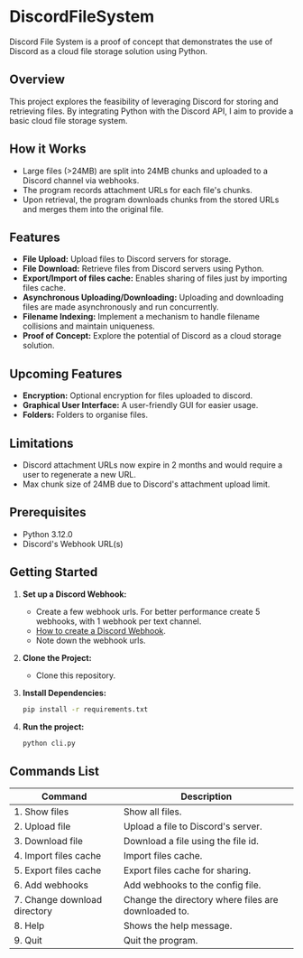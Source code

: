 # DiscordFileSystem

Discord File System is a proof of concept that demonstrates the use of Discord as a cloud file storage solution using Python.

## Overview

This project explores the feasibility of leveraging Discord for storing and retrieving files. By integrating Python with the Discord API, I aim to provide a basic cloud file storage system.

## How it Works
- Large files (>24MB) are split into 24MB chunks and uploaded to a Discord channel via webhooks.
- The program records attachment URLs for each file's chunks.
- Upon retrieval, the program downloads chunks from the stored URLs and merges them into the original file.

## Features

- **File Upload:** Upload files to Discord servers for storage.
- **File Download:** Retrieve files from Discord servers using Python.
- **Export/Import of files cache:** Enables sharing of files just by importing files cache.
- **Asynchronous Uploading/Downloading:** Uploading and downloading files are made asynchronously and run concurrently.
- **Filename Indexing:** Implement a mechanism to handle filename collisions and maintain uniqueness.
- **Proof of Concept:** Explore the potential of Discord as a cloud storage solution.

## Upcoming Features
- **Encryption:** Optional encryption for files uploaded to discord.
- **Graphical User Interface:** A user-friendly GUI for easier usage.
- **Folders:** Folders to organise files.

## Limitations
- Discord attachment URLs now expire in 2 months and would require a user to regenerate a new URL.
- Max chunk size of 24MB due to Discord's  attachment upload limit.

## Prerequisites

- Python 3.12.0
- Discord's Webhook URL(s)

## Getting Started

1. **Set up a Discord Webhook:**
   - Create a few webhook urls. For better performance create 5 webhooks, with 1 webhook per text channel.
   - [How to create a Discord Webhook](https://support.discord.com/hc/en-us/articles/228383668-Intro-to-Webhooks).
   - Note down the webhook urls.

2. **Clone the Project:**
   - Clone this repository.

3. **Install Dependencies:**
   ```bash
   pip install -r requirements.txt

4. **Run the project:**
   ```bash
   python cli.py

## Commands List
| Command                      | Description                                         |
|------------------------------|-----------------------------------------------------|
| 1. Show files                | Show all files.                                     |
| 2. Upload file               | Upload a file to Discord's server.                  |
| 3. Download file             | Download a file using the file id.                  |
| 4. Import files cache        | Import files cache.                                 |
| 5. Export files cache        | Export files cache for sharing.                     |
| 6. Add webhooks              | Add webhooks to the config file.                    |
| 7. Change download directory | Change the directory where files are downloaded to. |
| 8. Help                      | Shows the help message.                             |
| 9. Quit                      | Quit the program.                                   |
   
